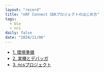 ```yaml
---
layout: "record"
title: "nRF Connect SDKプロジェクトのはじめ方"
tags:
  - ble
  - ncs
daily: false
date: "2024/11/06"
---
```


* [1. 環境準備](01_prepare.md)
* [2. 実機とデバッガ](02_device.md)
* [3. ncsプロジェクト](03_proj.md)
